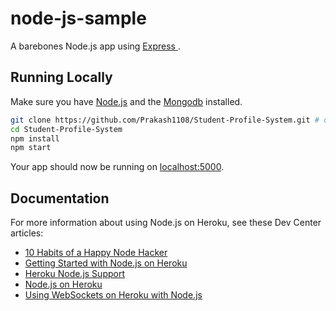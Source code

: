 # node-js-sample

A barebones Node.js app using [Express ](http://expressjs.com/).

## Running Locally

Make sure you have [Node.js](http://nodejs.org/) and the [Mongodb](https://docs.mongodb.com/) installed.

```sh
git clone https://github.com/Prakash1108/Student-Profile-System.git # or clone your own fork
cd Student-Profile-System
npm install
npm start
```

Your app should now be running on [localhost:5000](http://localhost:3000/).

## Documentation

For more information about using Node.js on Heroku, see these Dev Center articles:

- [10 Habits of a Happy Node Hacker](https://blog.heroku.com/archives/2014/3/11/node-habits)
- [Getting Started with Node.js on Heroku](https://devcenter.heroku.com/articles/getting-started-with-nodejs)
- [Heroku Node.js Support](https://devcenter.heroku.com/articles/nodejs-support)
- [Node.js on Heroku](https://devcenter.heroku.com/categories/nodejs)
- [Using WebSockets on Heroku with Node.js](https://devcenter.heroku.com/articles/node-websockets)